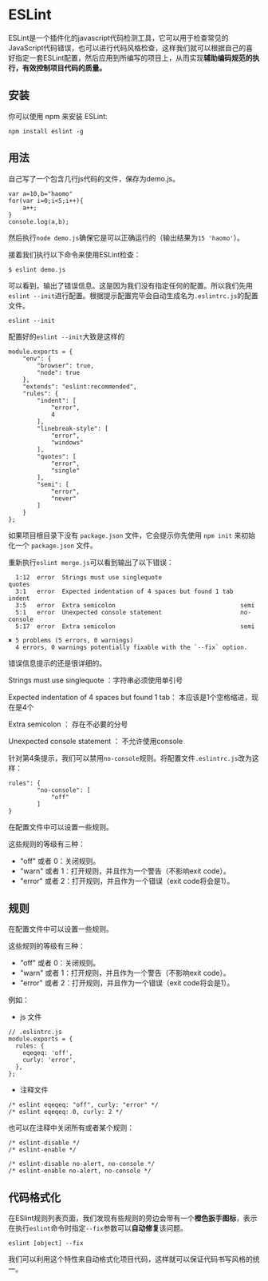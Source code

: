 # ESLint

ESLint是一个插件化的javascript代码检测工具，它可以用于检查常见的JavaScript代码错误，也可以进行代码风格检查，这样我们就可以根据自己的喜好指定一套ESLint配置，然后应用到所编写的项目上，从而实现**辅助编码规范的执行，有效控制项目代码的质量。**

## 安装

你可以使用 npm 来安装 ESLint:

```
npm install eslint -g
```

## 用法

自己写了一个包含几行js代码的文件，保存为demo.js。

```
var a=10,b="haomo"
for(var i=0;i<5;i++){
    a++;
}
console.log(a,b);
```

然后执行`node demo.js`确保它是可以正确运行的（输出结果为`15 'haomo'`）。

接着我们执行以下命令来使用ESLint检查：

```
$ eslint demo.js
```

可以看到，输出了错误信息。这是因为我们没有指定任何的配置。所以我们先用`eslint --init`进行配置。根据提示配置完毕会自动生成名为`.eslintrc.js`的配置文件。

```
eslint --init
```

配置好的`eslint --init`大致是这样的

```
module.exports = {
    "env": {
        "browser": true,
        "node": true
    },
    "extends": "eslint:recommended",
    "rules": {
        "indent": [
            "error",
            4
        ],
        "linebreak-style": [
            "error",
            "windows"
        ],
        "quotes": [
            "error",
            "single"
        ],
        "semi": [
            "error",
            "never"
        ]
    }
};
```

如果项目根目录下没有 `package.json` 文件，它会提示你先使用 `npm init` 来初始化一个 `package.json` 文件。

重新执行`eslint merge.js`可以看到输出了以下错误：

      1:12  error  Strings must use singlequote                      quotes
      3:1   error  Expected indentation of 4 spaces but found 1 tab  indent
      3:5   error  Extra semicolon                                   semi
      5:1   error  Unexpected console statement                      no-console
      5:17  error  Extra semicolon                                   semi

    ✖ 5 problems (5 errors, 0 warnings)
      4 errors, 0 warnings potentially fixable with the `--fix` option.

错误信息提示的还是很详细的。

Strings must use singlequote ：字符串必须使用单引号

Expected indentation of 4 spaces but found 1 tab： 本应该是1个空格缩进，现在是4个

Extra semicolon ： 存在不必要的分号

Unexpected console statement ： 不允许使用console

针对第4条提示，我们可以禁用`no-console`规则。将配置文件`.eslintrc.js`改为这样：

```
rules": {
        "no-console": [
            "off"
        ]
}
```

在配置文件中可以设置一些规则。

这些规则的等级有三种：

* "off" 或者 0：关闭规则。
* "warn" 或者 1：打开规则，并且作为一个警告（不影响exit code）。
* "error" 或者 2：打开规则，并且作为一个错误（exit code将会是1）。

## 规则

在配置文件中可以设置一些规则。

这些规则的等级有三种：

* "off" 或者 0：关闭规则。
* "warn" 或者 1：打开规则，并且作为一个警告（不影响exit code）。
* "error" 或者 2：打开规则，并且作为一个错误（exit code将会是1）。

例如：

* js 文件

```
// .eslintrc.js
module.exports = {
  rules: {
    eqeqeq: 'off',
    curly: 'error',
  },
};
```

* 注释文件

```
/* eslint eqeqeq: "off", curly: "error" */
/* eslint eqeqeq: 0, curly: 2 */
```

也可以在注释中关闭所有或者某个规则：

```
/* eslint-disable */
/* eslint-enable */

/* eslint-disable no-alert, no-console */
/* eslint-enable no-alert, no-console */
```

## 代码格式化

在ESlint规则列表页面，我们发现有些规则的旁边会带有一个**橙色扳手图标**，表示在执行`eslint`命令时指定`--fix`参数可以**自动修复**该问题。

```
eslint [object] --fix
```

我们可以利用这个特性来自动格式化项目代码，这样就可以保证代码书写风格的统一。

